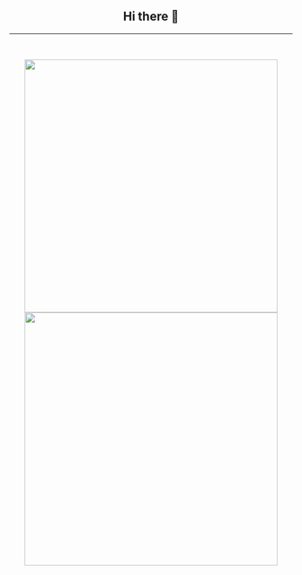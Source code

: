 <h2 align="center">Hi there 👋</h1>
<meta name="google-site-verification" content="mn2vIuatKwANfwTAucRLiQAewygvPdf4jL4rndgTui4" />
<p>
</p>

---
  
<br />
<p align="center">
  <img src="https://github-readme-stats.vercel.app/api?username=koeit&theme=dark&show_icons=true&count_private=true" width="450"/>
  <img src="https://github-readme-stats.vercel.app/api/top-langs/?username=koeit&layout=default&theme=dark" width="450" />
</p>
